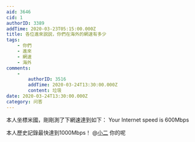 ```yaml
---
aid: 3646
cid: 1
authorID: 3389
addTime: 2020-03-23T05:15:00.000Z
title: 各位進來説説，你們在海外的網速有多少
tags:
    - 你們
    - 進來
    - 網速
    - 海外
comments:
    -
        authorID: 3516
        addTime: 2020-03-24T13:30:00.000Z
        content: 垃圾
date: 2020-03-24T13:30:00.000Z
category: 问答
---
```


本人坐標米國，剛剛測了下網速達到如下： Your Internet speed is 600Mbps

本人歷史記錄最快達到1000Mbps！ @[小二](/member/%E5%B0%8F%E4%BA%8C) 你的呢
